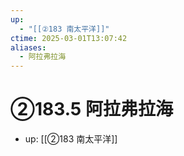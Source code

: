 ```yaml
---
up:
  - "[[②183 南太平洋]]"
ctime: 2025-03-01T13:07:42
aliases:
  - 阿拉弗拉海
---
```


# ②183.5 阿拉弗拉海

- up: [[②183 南太平洋]]
